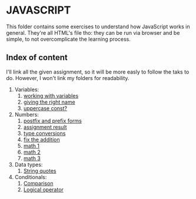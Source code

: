 # JAVASCRIPT
  This folder contains some exercises to understand how JavaScript works in general. 
  They're all HTML's file tho: they can be run via browser and be simple, to not overcomplicate the learning process.  
  

## Index of content
I'll link all the given assignment, so it will be more easly to follow the taks to do. However, I won't link my folders for readability.  
1. Variables:
    1. [working with variables](https://javascript.info/task/hello-variables)
    2. [giving the right name](https://javascript.info/task/declare-variables)
    3. [uppercase const?](https://javascript.info/task/uppercast-constant)
2. Numbers:
    1. [postfix and prefix forms](https://javascript.info/task/increment-order)
    2. [assignment result](https://javascript.info/task/assignment-result)
    3. [type conversions](https://javascript.info/task/primitive-conversions-questions)
    4. [fix the addition](https://javascript.info/task/fix-prompt)
    5. [math 1](https://developer.mozilla.org/en-US/docs/Learn/JavaScript/First_steps/Test_your_skills:_Math#math_1)
    6. [math 2](https://developer.mozilla.org/en-US/docs/Learn/JavaScript/First_steps/Test_your_skills:_Math#math_2)
    7. [math 3](https://developer.mozilla.org/en-US/docs/Learn/JavaScript/First_steps/Test_your_skills:_Math#math_3)
3. Data types:
    1. [String quotes](https://javascript.info/task/string-quotes)
4. Conditionals:
    1. [Comparison](https://javascript.info/task/comparison-questions)
    2. [Logical operator](https://javascript.info/logical-operators#tasks)